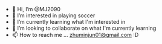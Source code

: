 - 👋 Hi, I’m @MJ2090
- 👀 I’m interested in playing soccer
- 🌱 I’m currently learning what I'm interested in
- 💞️ I’m looking to collaborate on what I'm currently learning
- 📫 How to reach me ... zhuminjun01@gmail.com :D

<!---
MJ2090/MJ2090 is a ✨ special ✨ repository because its `README.md` (this file) appears on your GitHub profile.
You can click the Preview link to take a look at your changes.
--->
